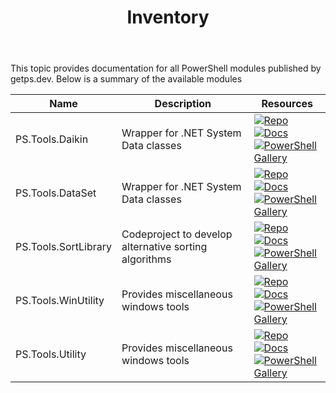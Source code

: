 ﻿---
id: Inventory
title: Inventory
slug : /
---

This topic provides documentation for all PowerShell modules published by getps.dev. Below is a summary of the available modules

| Name             | Description                          | Resources                                                                                                                        |
| ---------------- | ------------------------------------ | ---------------------------------------------------------------------------------------------------------------------------- |
| PS.Tools.Daikin | Wrapper for .NET System Data classes | [![Repo](https://img.shields.io/badge/Repo-PS.Tools.Daikin-success?logo=github)](https://github.com/hanpq/PS.Tools.Daikin) <br/> [![Docs](https://img.shields.io/badge/Docs-PS.Tools.Daikin-success?logo=read-the-docs)](https://getps.dev/modules/PS.Tools.Daikin/quickstart) <br/> [![PowerShell Gallery](https://img.shields.io/powershellgallery/v/PS.Tools.Daikin?label=PSGallery&logo=powershell)](https://www.powershellgallery.com/packages/PS.Tools.Daikin)|
| PS.Tools.DataSet | Wrapper for .NET System Data classes | [![Repo](https://img.shields.io/badge/Repo-PS.Tools.DataSet-success?logo=github)](https://github.com/hanpq/PS.Tools.DataSet) <br/> [![Docs](https://img.shields.io/badge/Docs-PS.Tools.DataSet-success?logo=read-the-docs)](https://getps.dev/modules/PS.Tools.DataSet/quickstart) <br/> [![PowerShell Gallery](https://img.shields.io/powershellgallery/v/PS.Tools.DataSet?label=PSGallery&logo=powershell)](https://www.powershellgallery.com/packages/PS.Tools.DataSet)|
| PS.Tools.SortLibrary | Codeproject to develop alternative sorting algorithms | [![Repo](https://img.shields.io/badge/Repo-PS.Tools.SortLibrary-success?logo=github)](https://github.com/hanpq/PS.Tools.SortLibrary) <br/> [![Docs](https://img.shields.io/badge/Docs-PS.Tools.SortLibrary-success?logo=read-the-docs)](https://getps.dev/modules/PS.Tools.SortLibrary/quickstart) <br/> [![PowerShell Gallery](https://img.shields.io/powershellgallery/v/PS.Tools.SortLibrary?label=PSGallery&logo=powershell)](https://www.powershellgallery.com/packages/PS.Tools.SortLibrary)|
| PS.Tools.WinUtility | Provides miscellaneous windows tools | [![Repo](https://img.shields.io/badge/Repo-PS.Tools.WinUtility-success?logo=github)](https://github.com/hanpq/PS.Tools.WinUtility) <br/> [![Docs](https://img.shields.io/badge/Docs-PS.Tools.WinUtility-success?logo=read-the-docs)](https://getps.dev/modules/PS.Tools.WinUtility/quickstart) <br/> [![PowerShell Gallery](https://img.shields.io/powershellgallery/v/PS.Tools.WinUtility?label=PSGallery&logo=powershell)](https://www.powershellgallery.com/packages/PS.Tools.WinUtility)|
| PS.Tools.Utility | Provides miscellaneous windows tools | [![Repo](https://img.shields.io/badge/Repo-PS.Tools.Utility-success?logo=github)](https://github.com/hanpq/PS.Tools.Utility) <br/> [![Docs](https://img.shields.io/badge/Docs-PS.Tools.Utility-success?logo=read-the-docs)](https://getps.dev/modules/PS.Tools.Utility/quickstart) <br/> [![PowerShell Gallery](https://img.shields.io/powershellgallery/v/PS.Tools.Utility?label=PSGallery&logo=powershell)](https://www.powershellgallery.com/packages/PS.Tools.Utility)|


